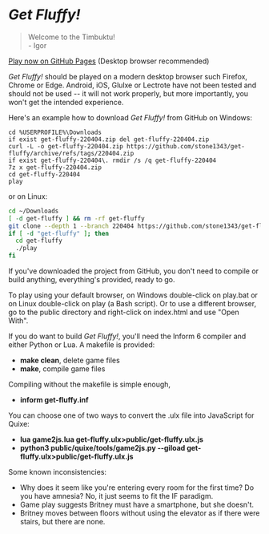 # *Get Fluffy!*

> Welcome to the Timbuktu!<br>
>    \- Igor

[Play now on GitHub Pages](https://stone1343.github.io/get-fluffy/public/index.html) (Desktop browser recommended)

*Get Fluffy!* should be played on a modern desktop browser such Firefox, Chrome or Edge. Android, iOS, Glulxe or Lectrote have
not been tested and should not be used -- it will not work properly, but more importantly, you won't get the intended
experience.

Here's an example how to download *Get Fluffy!* from GitHub on Windows:

```
cd %USERPROFILE%\Downloads
if exist get-fluffy-220404.zip del get-fluffy-220404.zip
curl -L -o get-fluffy-220404.zip https://github.com/stone1343/get-fluffy/archive/refs/tags/220404.zip
if exist get-fluffy-220404\. rmdir /s /q get-fluffy-220404
7z x get-fluffy-220404.zip
cd get-fluffy-220404
play
```

or on Linux:

```bash
cd ~/Downloads
[ -d get-fluffy ] && rm -rf get-fluffy
git clone --depth 1 --branch 220404 https://github.com/stone1343/get-fluffy.git
if [ -d "get-fluffy" ]; then
  cd get-fluffy
  ./play
fi
```

If you've downloaded the project from GitHub, you don't need to compile or build anything, everything's provided, ready to go.

To play using your default browser, on Windows double-click on play.bat or on Linux double-click on play (a Bash script).
Or to use a different browser, go to the public directory and right-click on index.html and use "Open With".

If you do want to build *Get Fluffy!*, you'll need the Inform 6 compiler and either Python or Lua. A makefile is provided:
* **make clean**, delete game files
* **make**, compile game files

Compiling without the makefile is simple enough,
* **inform get-fluffy.inf**

You can choose one of two ways to convert the .ulx file into JavaScript for Quixe:
* **lua game2js.lua get-fluffy.ulx>public/get-fluffy.ulx.js**
* **python3 public/quixe/tools/game2js.py --giload get-fluffy.ulx>public/get-fluffy.ulx.js**

Some known inconsistencies:
* Why does it seem like you're entering every room for the first time? Do you have amnesia? No, it just seems to fit the IF paradigm.
* Game play suggests Britney must have a smartphone, but she doesn't.
* Britney moves between floors without using the elevator as if there were stairs, but there are none.
